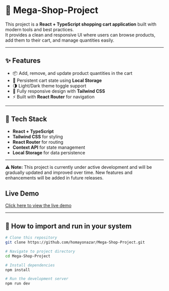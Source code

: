 # 🛒 Mega-Shop-Project

This project is a **React + TypeScript shopping cart application** built with modern tools and best practices.  
It provides a clean and responsive UI where users can browse products, add them to their cart, and manage quantities easily.  

---

## ✨ Features
- 📦 Add, remove, and update product quantities in the cart  
- 💾 Persistent cart state using **Local Storage**  
- 🌗 Light/Dark theme toggle support  
- 📱 Fully responsive design with **Tailwind CSS**  
- ⚡ Built with **React Router** for navigation  

---

## 🚀 Tech Stack
- **React + TypeScript**  
- **Tailwind CSS** for styling  
- **React Router** for routing  
- **Context API** for state management  
- **Local Storage** for data persistence 


---
⚠️ **Note:** This project is currently under active development and will be gradually updated and improved over time. New features and enhancements will be added in future releases.

## Live Demo
[Click here to view the live demo](https://homayonazar.com/projects/Mega-Shop-Project/)

---
## 📖 How to import and run in your system
```bash
# Clone this repository
git clone https://github.com/homayonazar/Mega-Shop-Project.git

# Navigate to project directory
cd Mega-Shop-Project

# Install dependencies
npm install

# Run the development server
npm run dev






